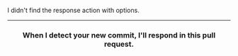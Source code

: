 I didn't find the response action with options.

<hr>
<h3 align="center">When I detect your new commit, I'll respond in this pull request.</h3>
